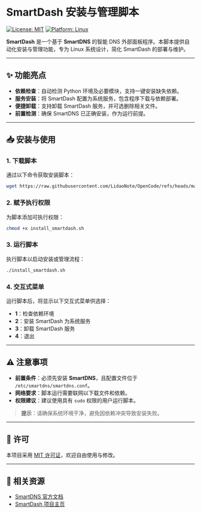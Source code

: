# SmartDash 安装与管理脚本

[![License: MIT](https://img.shields.io/badge/License-MIT-blue.svg)](https://opensource.org/licenses/MIT)
[![Platform: Linux](https://img.shields.io/badge/Platform-Linux-green.svg)](https://www.linux.org/)

**SmartDash** 是一个基于 **SmartDNS** 的智能 DNS 外部面板程序。本脚本提供自动化安装与管理功能，专为 Linux 系统设计，简化 SmartDash 的部署与维护。

---

## ✨ 功能亮点

- **依赖检查**：自动检测 Python 环境及必要模块，支持一键安装缺失依赖。
- **服务安装**：将 SmartDash 配置为系统服务，包含程序下载与依赖部署。
- **便捷卸载**：支持卸载 SmartDash 服务，并可选删除相关文件。
- **前置检测**：确保 SmartDNS 已正确安装，作为运行前提。

---

## 📥 安装与使用

### 1. 下载脚本

通过以下命令获取安装脚本：

```bash
wget https://raw.githubusercontent.com/LidaoNote/OpenCode/refs/heads/main/SmartDash/install_smartdash.sh -O install_smartdash.sh
```

### 2. 赋予执行权限

为脚本添加可执行权限：

```bash
chmod +x install_smartdash.sh
```

### 3. 运行脚本

执行脚本以启动安装或管理流程：

```bash
./install_smartdash.sh
```

### 4. 交互式菜单

运行脚本后，将显示以下交互式菜单供选择：

- **1**：检查依赖环境
- **2**：安装 SmartDash 为系统服务
- **3**：卸载 SmartDash 服务
- **4**：退出

---

## ⚠️ 注意事项

- **前置条件**：必须先安装 **SmartDNS**，且配置文件位于 `/etc/smartdns/smartdns.conf`。
- **网络要求**：脚本运行需要联网以下载文件和依赖。
- **权限建议**：建议使用具有 `sudo` 权限的用户运行脚本。

> **提示**：请确保系统环境干净，避免因依赖冲突导致安装失败。

---

## 📜 许可

本项目采用 [MIT 许可证](https://opensource.org/licenses/MIT)，欢迎自由使用与修改。

---

## 🔗 相关资源

- [SmartDNS 官方文档](https://github.com/pymumu/smartdns)
- [SmartDash 项目主页](https://github.com/LidaoNote/OpenCode/SmartDash)